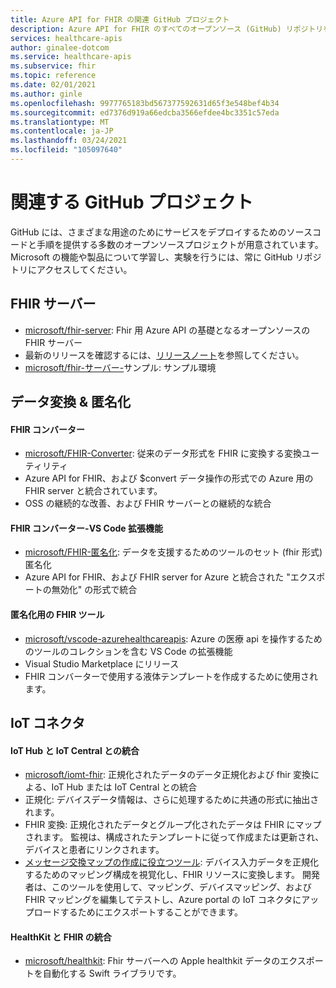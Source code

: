 ```yaml
---
title: Azure API for FHIR の関連 GitHub プロジェクト
description: Azure API for FHIR のすべてのオープンソース (GitHub) リポジトリを一覧表示します。
services: healthcare-apis
author: ginalee-dotcom
ms.service: healthcare-apis
ms.subservice: fhir
ms.topic: reference
ms.date: 02/01/2021
ms.author: ginle
ms.openlocfilehash: 9977765183bd567377592631d65f3e548bef4b34
ms.sourcegitcommit: ed7376d919a66edcba3566efdee4bc3351c57eda
ms.translationtype: MT
ms.contentlocale: ja-JP
ms.lasthandoff: 03/24/2021
ms.locfileid: "105097640"
---
```

# <a name="related-github-projects"></a>関連する GitHub プロジェクト

GitHub には、さまざまな用途のためにサービスをデプロイするためのソースコードと手順を提供する多数のオープンソースプロジェクトが用意されています。 Microsoft の機能や製品について学習し、実験を行うには、常に GitHub リポジトリにアクセスしてください。 

## <a name="fhir-server"></a>FHIR サーバー
* [microsoft/fhir-server](https://github.com/microsoft/fhir-server/): Fhir 用 Azure API の基礎となるオープンソースの FHIR サーバー
* 最新のリリースを確認するには、[リリースノート](https://github.com/microsoft/fhir-server/releases)を参照してください。
* [microsoft/fhir-サーバー-](https://github.com/microsoft/fhir-server-samples)サンプル: サンプル環境

## <a name="data-conversion--anonymization"></a>データ変換 & 匿名化

#### <a name="fhir-converter"></a>FHIR コンバーター
* [microsoft/FHIR-Converter](https://github.com/microsoft/FHIR-Converter): 従来のデータ形式を FHIR に変換する変換ユーティリティ
* Azure API for FHIR、および $convert データ操作の形式での Azure 用の FHIR server と統合されています。
* OSS の継続的な改善、および FHIR サーバーとの継続的な統合
 
#### <a name="fhir-converter---vs-code-extension"></a>FHIR コンバーター-VS Code 拡張機能
* [microsoft/FHIR-匿名化](https://github.com/microsoft/FHIR-Tools-for-Anonymization): データを支援するためのツールのセット (fhir 形式) 匿名化
* Azure API for FHIR、および FHIR server for Azure と統合された "エクスポートの無効化" の形式で統合

#### <a name="fhir-tools-for-anonymization"></a>匿名化用の FHIR ツール
* [microsoft/vscode-azurehealthcareapis](https://github.com/microsoft/vscode-azurehealthcareapis-tools): Azure の医療 api を操作するためのツールのコレクションを含む VS Code の拡張機能
* Visual Studio Marketplace にリリース
* FHIR コンバーターで使用する液体テンプレートを作成するために使用されます。

## <a name="iot-connector"></a>IoT コネクタ

#### <a name="integration-with-iot-hub-and-iot-central"></a>IoT Hub と IoT Central との統合
* [microsoft/iomt-fhir](https://github.com/microsoft/iomt-fhir): 正規化されたデータのデータ正規化および fhir 変換による、IoT Hub または IoT Central との統合
* 正規化: デバイスデータ情報は、さらに処理するために共通の形式に抽出されます。
* FHIR 変換: 正規化されたデータとグループ化されたデータは FHIR にマップされます。 監視は、構成されたテンプレートに従って作成または更新され、デバイスと患者にリンクされます。
* [メッセージ交換マップの作成に役立つツール](https://github.com/microsoft/iomt-fhir/tree/master/tools/data-mapper): デバイス入力データを正規化するためのマッピング構成を視覚化し、FHIR リソースに変換します。 開発者は、このツールを使用して、マッピング、デバイスマッピング、および FHIR マッピングを編集してテストし、Azure portal の IoT コネクタにアップロードするためにエクスポートすることができます。

#### <a name="healthkit-and-fhir-integration"></a>HealthKit と FHIR の統合
* [microsoft/healthkit](https://github.com/microsoft/healthkit-on-fhir): Fhir サーバーへの Apple healthkit データのエクスポートを自動化する Swift ライブラリです。

 